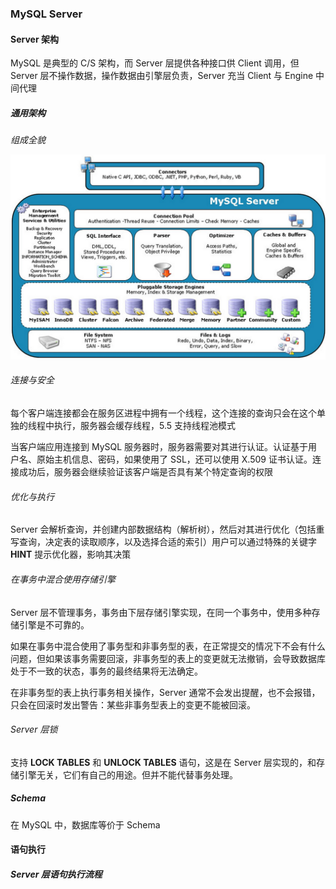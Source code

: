 ### MySQL Server

#### Server 架构

MySQL 是典型的 C/S 架构，而 Server 层提供各种接口供 Client 调用，但 Server 层不操作数据，操作数据由引擎层负责，Server 充当 Client 与 Engine 中间代理

##### 通用架构

*组成全貌*

![](../Images/Performance/MySQL数据库结构.png)



###### 连接与安全

每个客户端连接都会在服务区进程中拥有一个线程，这个连接的查询只会在这个单独的线程中执行，服务器会缓存线程，5.5 支持线程池模式

当客户端应用连接到 MySQL 服务器时，服务器需要对其进行认证。认证基于用户名、原始主机信息、密码，如果使用了 SSL，还可以使用 X.509 证书认证。连接成功后，服务器会继续验证该客户端是否具有某个特定查询的权限

###### 优化与执行

Server 会解析查询，并创建内部数据结构（解析树），然后对其进行优化（包括重写查询，决定表的读取顺序，以及选择合适的索引）用户可以通过特殊的关键字 **HINT** 提示优化器，影响其决策

###### 在事务中混合使用存储引擎

Server 层不管理事务，事务由下层存储引擎实现，在同一个事务中，使用多种存储引擎是不可靠的。

如果在事务中混合使用了事务型和非事务型的表，在正常提交的情况下不会有什么问题，但如果该事务需要回滚，非事务型的表上的变更就无法撤销，会导致数据库处于不一致的状态，事务的最终结果将无法确定。

在非事务型的表上执行事务相关操作，Server 通常不会发出提醒，也不会报错，只会在回滚时发出警告：某些非事务型表上的变更不能被回滚。

###### Server 层锁

支持 **LOCK TABLES** 和 **UNLOCK TABLES** 语句，这是在 Server 层实现的，和存储引擎无关，它们有自己的用途。但并不能代替事务处理。

##### Schema

在 MySQL 中，数据库等价于 Schema

#### 语句执行

##### Server 层语句执行流程

